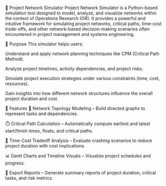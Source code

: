 📡 Project Network Simulator
Project Network Simulator is a Python-based simulation tool designed to model, analyze, and visualize networks within the context of Operations Research (OR). It provides a powerful and intuitive framework for simulating project networks, critical paths, time-cost trade-offs, and other network-based decision-making scenarios often encountered in project management and systems engineering.

🎯 Purpose
This simulator helps users:

Understand and apply network planning techniques like CPM (Critical Path Method).

Analyze project timelines, activity dependencies, and project risks.

Simulate project execution strategies under various constraints (time, cost, resources).

Gain insights into how different network structures influence the overall project duration and cost.

🔧 Features
🧭 Network Topology Modeling – Build directed graphs to represent tasks and dependencies.

⏱️ Critical Path Calculation – Automatically compute earliest and latest start/finish times, floats, and critical paths.

💸 Time-Cost Tradeoff Analysis – Evaluate crashing scenarios to reduce project duration with cost implications.


📊 Gantt Charts and Timeline Visuals – Visualize project schedules and progress.

💾 Export Reports – Generate summary reports of project duration, critical tasks, and risk metrics.

